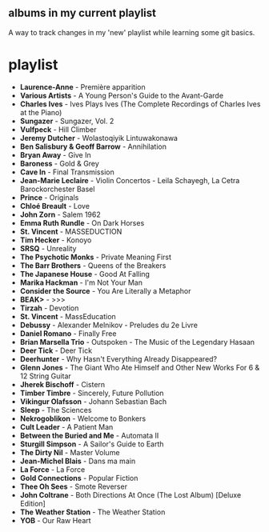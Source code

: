 ## albums in my current playlist

A way to track changes in my 'new' playlist while learning some git basics.

# playlist
- **Laurence-Anne** - Première apparition
- **Various Artists** - A Young Person's Guide to the Avant-Garde
- **Charles Ives** - Ives Plays Ives (The Complete Recordings of Charles Ives at the Piano)
- **Sungazer** - Sungazer, Vol. 2
- **Vulfpeck** - Hill Climber
- **Jeremy Dutcher** - Wolastoqiyik Lintuwakonawa
- **Ben Salisbury & Geoff Barrow** - Annihilation
- **Bryan Away** - Give In
- **Baroness** - Gold & Grey
- **Cave In** - Final Transmission
- **Jean-Marie Leclaire** - Violin Concertos - Leila Schayegh, La Cetra Barockorchester Basel
- **Prince** - Originals
- **Chloé Breault** - Love
- **John Zorn** - Salem 1962
- **Emma Ruth Rundle** - On Dark Horses
- **St. Vincent** - MASSEDUCTION
- **Tim Hecker** - Konoyo
- **SRSQ** - Unreality
- **The Psychotic Monks** - Private Meaning First
- **The Barr Brothers** - Queens of the Breakers
- **The Japanese House** - Good At Falling
- **Marika Hackman** - I'm Not Your Man
- **Consider the Source** - You Are Literally a Metaphor
- **BEAK>** - >>>
- **Tirzah** - Devotion
- **St. Vincent** - MassEducation
- **Debussy** - Alexander Melnikov - Preludes du 2e Livre
- **Daniel Romano** - Finally Free
- **Brian Marsella Trio** - Outspoken - The Music of the Legendary Hasaan
- **Deer Tick** - Deer Tick
- **Deerhunter** - Why Hasn't Everything Already Disappeared?
- **Glenn Jones** - The Giant Who Ate Himself and Other New Works For 6 & 12 String Guitar
- **Jherek Bischoff** - Cistern
- **Timber Timbre** - Sincerely, Future Pollution
- **Vikingur Olafsson** - Johann Sebastian Bach
- **Sleep** - The Sciences
- **Nekrogoblikon** - Welcome to Bonkers
- **Cult Leader** - A Patient Man
- **Between the Buried and Me** - Automata II
- **Sturgill Simpson** - A Sailor's Guide to Earth
- **The Dirty Nil** - Master Volume
- **Jean-Michel Blais** - Dans ma main
- **La Force** - La Force
- **Gold Connections** - Popular Fiction
- **Thee Oh Sees** - Smote Reverser
- **John Coltrane** - Both Directions At Once (The Lost Album) [Deluxe Edition]
- **The Weather Station** - The Weather Station
- **YOB** - Our Raw Heart
